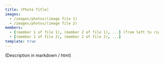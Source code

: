 ```yaml
---
title: (Photo Title)
images:
  - /images/photos/(image file 1)
  - /images/photos/(image file 2)
members:
  - [(member 1 of file 1), (member 2 of file 1), ...] (from left to right)
  - [(member 1 of file 2), (member 2 of file 2), ...]
template: true
---
```


(Description in markdown / html)